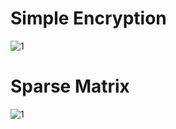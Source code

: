 # Simple Encryption 
![1](https://user-images.githubusercontent.com/65822379/93715836-69107900-fb89-11ea-885f-c233943ac50c.png)  

# Sparse Matrix  
![1](https://user-images.githubusercontent.com/65822379/93715945-13889c00-fb8a-11ea-99a5-f5fc3295e367.png)


